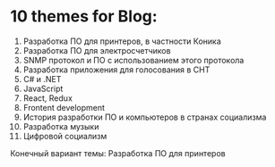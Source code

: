 # 10 themes for Blog:

1. Разработка ПО для принтеров, в частности Коника
2. Разработка ПО для электросчетчиков
3. SNMP протокол и ПО с использованием этого протокола
4. Разработка приложения для голосования в СНТ
5. C# и .NET
6. JavaScript
7. React, Redux
8. Frontent development
9. История разработки ПО и компьютеров в странах социализма
10. Разработка музыки
11. Цифровой социализм 

Конечный вариант темы: Разработка ПО для принтеров


